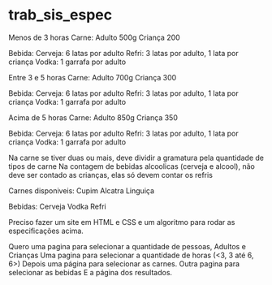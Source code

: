 # trab_sis_espec

Menos de 3 horas
Carne:
	Adulto
	500g
	Criança
	200

Bebida:
	Cerveja: 6 latas por adulto
	Refri: 3 latas por adulto, 1 lata por criança
	Vodka: 1 garrafa por adulto

Entre 3 e 5 horas
Carne:
	Adulto
	700g
	Criança
	300

Bebida:
	Cerveja: 6 latas por adulto
	Refri: 3 latas por adulto, 1 lata por criança
	Vodka: 1 garrafa por adulto

Acima de 5 horas
Carne:
	Adulto
	850g
	Criança
	350

Bebida:
	Cerveja: 6 latas por adulto
	Refri: 3 latas por adulto, 1 lata por criança
	Vodka: 1 garrafa por adulto


Na carne se tiver duas ou mais, deve dividir a gramatura pela quantidade de tipos de carne
Na contagem de bebidas alcoolicas (cerveja e alcool), não deve ser contado as crianças, elas só devem contar os refris

Carnes disponiveis:
	Cupim
	Alcatra
	Linguiça

Bebidas:
	Cerveja
	Vodka
	Refri

Preciso fazer um site em HTML e CSS e um algoritmo para rodar as especificações acima.

Quero uma pagina para selecionar a quantidade de pessoas, Adultos e Crianças
Uma pagina para selecionar a quantidade de horas (<3, 3 até 6, 6>)
Depois uma página para selecionar as carnes.
Outra pagina para selecionar as bebidas
E a página dos resultados.
 
